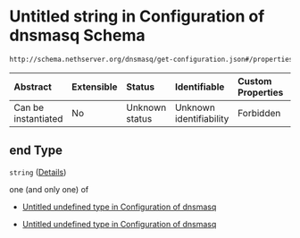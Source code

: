 # Untitled string in Configuration of dnsmasq Schema

```txt
http://schema.nethserver.org/dnsmasq/get-configuration.json#/properties/dhcp-server/properties/end
```



| Abstract            | Extensible | Status         | Identifiable            | Custom Properties | Additional Properties | Access Restrictions | Defined In                                                                        |
| :------------------ | :--------- | :------------- | :---------------------- | :---------------- | :-------------------- | :------------------ | :-------------------------------------------------------------------------------- |
| Can be instantiated | No         | Unknown status | Unknown identifiability | Forbidden         | Allowed               | none                | [get-configuration.json\*](dnsmasq/get-configuration.json "open original schema") |

## end Type

`string` ([Details](get-configuration-properties-dhcp-server-properties-end.md))

one (and only one) of

*   [Untitled undefined type in Configuration of dnsmasq](get-configuration-properties-dhcp-server-properties-end-oneof-0.md "check type definition")

*   [Untitled undefined type in Configuration of dnsmasq](get-configuration-properties-dhcp-server-properties-end-oneof-1.md "check type definition")
